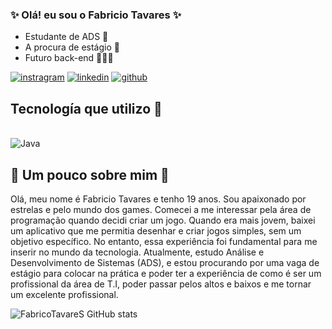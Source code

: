 ### ✨ Olá! eu sou o Fabricio Tavares ✨

- Estudante de ADS 💛
- A procura de estágio 🚀
- Futuro back-end 👨🏻‍💻


[![instragram](https://img.shields.io/badge/Instagram-E4405F?style=for-the-badge&logo=instagram&logoColor=white)](https://www.instagram.com/) 
[![linkedin](https://img.shields.io/badge/LinkedIn-0077B5?style=for-the-badge&logo=linkedin&logoColor=white)](https://www.linkedin.com/feed/)
[![github](https://img.shields.io/badge/GitHub-100000?style=for-the-badge&logo=github&logoColor=white)](https://github.com/Fabricio-Tavares)

## Tecnología que utilizo 🤖
<div style="display: inline_block"><br/>
  <img aline="center" alt="Java" src= https://img.shields.io/badge/Java-ED8B00?style=for-the-badge&logo=openjdk&logoColor=white>
</div>

  ## 🌟 Um pouco sobre mim 🌟
Olá, meu nome é Fabricio Tavares e tenho 19 anos. Sou apaixonado por estrelas e pelo mundo dos games. Comecei a me interessar pela área de programação quando decidi criar um jogo. Quando era mais jovem, baixei um aplicativo que me permitia desenhar e criar jogos simples, sem um objetivo específico. No entanto, essa experiência foi fundamental para me inserir no mundo da tecnologia. Atualmente, estudo Análise e Desenvolvimento de Sistemas (ADS), e estou procurando por uma vaga de estágio para colocar na prática e poder ter a experiência de como é ser um profissional da área de T.I, poder passar pelos altos e baixos e me tornar um excelente profissional.

![FabricoTavareS GitHub stats](https://github-readme-stats.vercel.app/api?username=FabricioTavareS&show_icons=true&theme=dracula)



 




